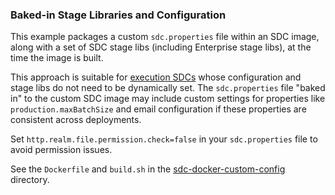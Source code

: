 ### Baked-in Stage Libraries and Configuration
 
This example packages a custom <code>sdc.properties</code> file within an SDC image, along with a set of SDC stage libs (including Enterprise stage libs), at the time the image is built.  

This approach is suitable for [execution SDCs](https://streamsets.com/documentation/controlhub/latest/help/controlhub/UserGuide/DataCollectors/DataCollectors.html#concept_mwp_fcf_gw) whose configuration and stage libs do not need to be dynamically set.  The <code>sdc.properties</code> file "baked in" to the custom SDC image may include custom settings for properties like <code>production.maxBatchSize</code> and email configuration if these properties are consistent across deployments. 

Set <code>http.realm.file.permission.check=false</code> in your <code>sdc.properties</code> file to avoid permission issues.

See the <code>Dockerfile</code> and <code>build.sh</code> in the [sdc-docker-custom-config](sdc-docker-custom-config) directory.

 
